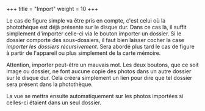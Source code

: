 +++
	title = "Import"
weight = 10
+++

Le cas de figure simple va être pris en compte, c'est celui où la
photothèque est déjà présente sur le disque dur. Dans ce cas là, il
suffit simplement d'importer celle-ci via le bouton importer un dossier.
Si le dossier comporte des sous-dossiers, il faut bien laisser cocher la
case *importer les dossiers récursivement*. Sera abordé plus tard le cas
de figure à partir de l'appareil ou plus simplement de la carte mémoire.

Attention, importer peut-être un mauvais mot. Les deux boutons, que ce
soit image ou dossier, ne font aucune copie des photos dans un autre
dossier sur le disque dur. Cela créera simplement un lien pour dire que
tel dossier sera présent dans la photothèque.

La vue se mettra ensuite automatiquement sur les photos importées si
celles-ci étaient dans un seul dossier.
